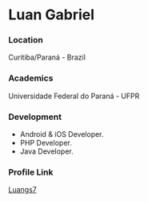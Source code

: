 # Luan Gabriel 

### Location

Curitiba/Paraná - Brazil

### Academics

Universidade Federal do Paraná - UFPR

### Development

- Android & iOS Developer.
- PHP Developer.
- Java Developer.

### Profile Link

[Luangs7](https://www.github.com/luangs7)
